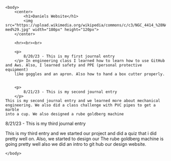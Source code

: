<!DOCTYPE html>
<html>
    <header>
        <title>My website</title>
    </header>

    <body>
        <center>
            <h1>Daniels Website</h1>
            <img src="https://upload.wikimedia.org/wikipedia/commons/c/c3/NGC_4414_%28NASA-med%29.jpg" width="180px" height="120px">
        </center>
        
        <hr><br><br>

        <p>
            8/20/23 - This is my first journal entry
        </p> In engineering class I learned how to learn how to use GitHub and Aws. Also, I learned safety and PPE (personal protective equipment)
        like goggles and an apron. Also how to hand a box cutter properly.


        <p>
            8/21/23 - This is my second journal entry
        </p> 
    This is my second journal entry and we learned more about mechanical engineering. We also did a class challenge with PVC pipes to get a marble
    into a cup. We also designed a rube goldberg machine
 <p>
            8/21/23 - This is my third journal entry
        </p>This is my third entry and we started our project and did a quiz that i did pretty well on. Also, we started to design our 
  The rube goldberg machine is going pretty well also we did an intro to git hub our design website.

    </body>

</html>
